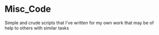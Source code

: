 Misc_Code
=========

Simple and crude scripts that I've written for my own work that may be of help to others with similar tasks
